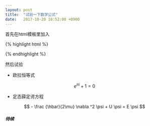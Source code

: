 ```yaml
---
layout: post
title:  "试验一下数学公式"
date:   2017-10-20 18:52:00 +0900
---
```

首先在html模板里加入

{% highlight html %}
<script src="https://cdnjs.cloudflare.com/ajax/libs/mathjax/2.7.0/MathJax.js?config=TeX-AMS-MML_HTMLorMML" type="text/javascript"></script>
{% endhighlight %}

然后试验

* 欧拉恒等式

$$ e^{ \pi i } + 1= 0 $$

* 定态薛定谔方程

$$ - \frac {\hbar}{2\mu} \nabla ^2 \psi + U \psi = E \psi $$

##### 待续
